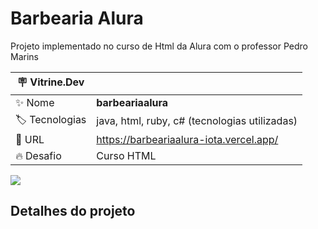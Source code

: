 # Barbearia Alura

Projeto implementado no curso de Html da Alura com o professor Pedro Marins

| :placard: Vitrine.Dev |     |
| -------------  | --- |
| :sparkles: Nome        | **barbeariaalura**
| :label: Tecnologias | java, html, ruby, c# (tecnologias utilizadas)
| :rocket: URL         | https://barbeariaalura-iota.vercel.app/
| :fire: Desafio     | Curso HTML

<!-- Inserir imagem com a #vitrinedev ao final do link -->
![](https://via.placeholder.com/1200x500.png?text=imagem+lindona+do+meu+projeto#vitrinedev)

## Detalhes do projeto


